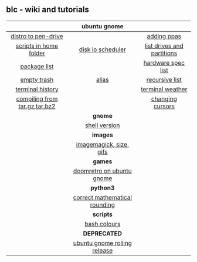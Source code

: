 ## blc - wiki and tutorials


|  | ubuntu gnome |  |
| :----------------------: | :----------------------: | :----------------------: |
| [distro to pen-drive](https://github.com/brandleesee/blc/wiki/Distro-to-Pen-Drive) | | [adding ppas](https://github.com/brandleesee/blc/wiki/Ubuntu-Adding-PPAs) |
| [scripts in home folder](https://github.com/brandleesee/blc/wiki/Scripts-in-Home-Folder) | [disk io scheduler](https://github.com/brandleesee/blc/wiki/Ubuntu-Disk-IO-Scheduler) | [list drives and partitions](https://github.com/brandleesee/blc/wiki/List-drives-&-partitions) |
| [package list](https://github.com/brandleesee/blc/wiki/Ubuntu-Package-List) |  | [hardware spec list](https://github.com/brandleesee/blc/wiki/Laptop-Hardware-Specs) |
| [empty trash](https://github.com/brandleesee/blc/wiki/Ubuntu-Empty-Trash) | [alias](https://github.com/brandleesee/blc/wiki/Alias) | [recursive list](https://github.com/brandleesee/blc/wiki/list-recursively-a-directory) |
| [terminal history](https://github.com/brandleesee/blc/wiki/Ubuntu-Terminal-History) |  | [terminal weather](https://github.com/brandleesee/blc/wiki/Weather-in-Terminal) |
| [compiling from tar.gz tar.bz2](https://github.com/brandleesee/blc/wiki/Ubuntu-Compiling-from-tar.gz---tar.bz2) |  | [changing cursors](https://github.com/brandleesee/blc/wiki/Ubuntu-Changing-Cursors) |
|  | **gnome** |  |
|  | [shell version](https://github.com/brandleesee/blc/wiki/Gnome-Shell-Version) |  |
|  | **images** |  |
|  | [imagemagick, size, gifs ](https://github.com/brandleesee/blc/wiki/ImageMagick,-Resize,-GIFs) |  |
|  | **games** |  |
|  | [doomretro on ubuntu gnome](https://github.com/brandleesee/blc/wiki/DoomRetro-on-Ubuntu) |  |
|  | **python3** |  |
|  | [correct mathematical rounding](https://github.com/brandleesee/blc/wiki/Python3---Correct-MATHEMATICAL-Rounding) |  |
|  | **scripts** |  |
|  | [bash colours](https://github.com/brandleesee/blc/tree/master/scripts/colours) |  |
|  | **DEPRECATED** |  |
|  | [ubuntu gnome rolling release](https://github.com/brandleesee/blc/wiki/DEPRECATED-Ubuntu-Gnome-Rolling-Release) |  |

